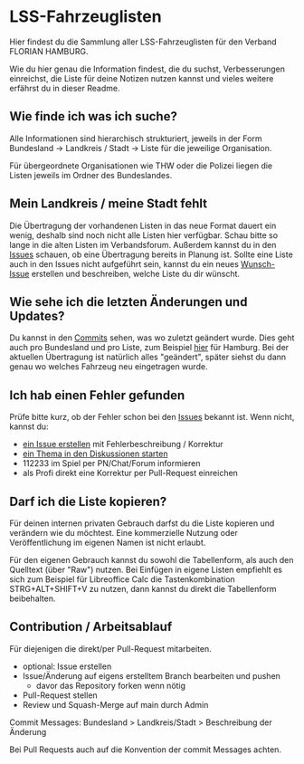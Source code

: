 # LSS-Fahrzeuglisten
Hier findest du die Sammlung aller LSS-Fahrzeuglisten für den Verband FLORIAN HAMBURG.

Wie du hier genau die Information findest, die du suchst, Verbesserungen einreichst, die Liste für deine Notizen nutzen kannst und vieles weitere erfährst du in dieser Readme. 

## Wie finde ich was ich suche?

Alle Informationen sind hierarchisch strukturiert, jeweils in der Form Bundesland -> Landkreis / Stadt -> Liste für die jeweilige Organisation.

Für übergeordnete Organisationen wie THW oder die Polizei liegen die Listen jeweils im Ordner des Bundeslandes.

## Mein Landkreis / meine Stadt fehlt

Die Übertragung der vorhandenen Listen in das neue Format dauert ein wenig, deshalb sind noch nicht alle Listen hier verfügbar. Schau bitte so lange in die alten Listen im Verbandsforum. Außerdem kannst du in den [Issues](https://github.com/mnai/LSS-Fahrzeuglisten/issues) schauen, ob eine Übertragung bereits in Planung ist.
Sollte eine Liste auch in den Issues nicht aufgeführt sein, kannst du ein neues [Wunsch-Issue](https://github.com/mnai/LSS-Fahrzeuglisten/issues/new?assignees=&labels=Vorschlag+%2F+Wunsch&template=vorschlag---wunsch.md&title=) erstellen und beschreiben, welche Liste du dir wünscht. 

## Wie sehe ich die letzten Änderungen und Updates?

Du kannst in den [Commits](https://github.com/mnai/LSS-Fahrzeuglisten/commits/main) sehen, was wo zuletzt geändert wurde. Dies geht auch pro Bundesland und pro Liste, zum Beispiel [hier](https://github.com/mnai/LSS-Fahrzeuglisten/commits/main/Hamburg) für Hamburg. Bei der aktuellen Übertragung ist natürlich alles "geändert", später siehst du dann genau wo welches Fahrzeug neu eingetragen wurde.

## Ich hab einen Fehler gefunden

Prüfe bitte kurz, ob der Fehler schon bei den [Issues](https://github.com/mnai/LSS-Fahrzeuglisten/issues) bekannt ist. Wenn nicht, kannst du:
- [ein Issue erstellen](https://github.com/mnai/LSS-Fahrzeuglisten/issues/new?assignees=&labels=Korrektur&template=fehler-in-fahrzeugliste.md&title=)  mit Fehlerbeschreibung / Korrektur
- [ein Thema in den Diskussionen starten](https://github.com/mnai/LSS-Fahrzeuglisten/discussions/new) 
- 112233 im Spiel per PN/Chat/Forum informieren
- als Profi direkt eine Korrektur per Pull-Request einreichen

## Darf ich die Liste kopieren?

Für deinen internen privaten Gebrauch darfst du die Liste kopieren und verändern wie du möchtest. Eine kommerzielle Nutzung oder Veröffentlichung im eigenen Namen ist nicht erlaubt.

Für den eigenen Gebrauch kannst du sowohl die Tabellenform, als auch den Quelltext (über "Raw") nutzen. Bei Einfügen in eigene Listen empfiehlt es sich zum Beispiel für Libreoffice Calc die Tastenkombination STRG+ALT+SHIFT+V zu nutzen, dann kannst du direkt die Tabellenform beibehalten.

## Contribution / Arbeitsablauf
Für diejenigen die direkt/per Pull-Request mitarbeiten.

- optional: Issue erstellen
- Issue/Änderung auf eigens erstelltem Branch bearbeiten und pushen
  - davor das Repository forken wenn nötig   
- Pull-Request stellen
- Review und Squash-Merge auf main durch Admin

Commit Messages: Bundesland > Landkreis/Stadt > Beschreibung der Änderung

Bei Pull Requests auch auf die Konvention der commit Messages achten.